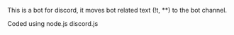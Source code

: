 This is a bot for discord, it moves bot related text (!t, **) to the bot channel. 

Coded using node.js discord.js